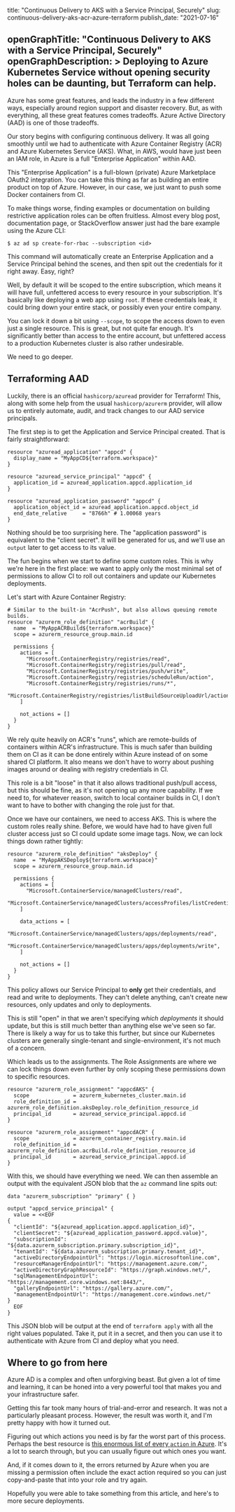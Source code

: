 title: "Continuous Delivery to AKS with a Service Principal, Securely"
slug: continuous-delivery-aks-acr-azure-terraform
publish_date: "2021-07-16"

openGraphTitle: "Continuous Delivery to AKS with a Service Principal, Securely"
openGraphDescription: >
  Deploying to Azure Kubernetes Service without opening security holes can be
  daunting, but Terraform can help.
---

Azure has some great features, and leads the industry in a few different ways,
especially around region support and disaster recovery. But, as with
everything, all these great features comes tradeoffs. Azure Active Directory
(AAD) is one of those tradeoffs.

Our story begins with configuring continuous delivery. It was all going
smoothly until we had to authenticate with Azure Container Registry (ACR) and
Azure Kubernetes Service (AKS). What, in AWS, would have just been an IAM role,
in Azure is a full "Enterprise Application" within AAD.

This "Enterprise Application" is a full-blown (private) Azure Marketplace
OAuth2 integration. You can take this thing as far as building an entire
product on top of Azure. However, in our case, we just want to push some Docker
containers from CI.

To make things worse, finding examples or documentation on building restrictive
application roles can be often fruitless. Almost every blog post, documentation
page, or StackOverflow answer just had the bare example using the Azure CLI:

```
$ az ad sp create-for-rbac --subscription <id>
```

This command will automatically create an Enterprise Application and a Service
Principal behind the scenes, and then spit out the credentials for it right
away. Easy, right?

Well, by default it will be scoped to the entire subscription, which means it
will have full, unfettered access to every resource in your subscription. It's
basically like deploying a web app using `root`. If these credentials leak, it
could bring down your entire stack, or possibly even your entire company.

You can lock it down a bit using `--scope`, to scope the access down to even
just a single resource. This is great, but not quite far enough. It's
significantly better than access to the entire account, but unfettered access
to a production Kubernetes cluster is also rather undesirable.

We need to go deeper.

## Terraforming AAD

Luckily, there is an official `hashicorp/azuread` provider for Terraform! This,
along with some help from the usual `hashicorp/azurerm` provider, will allow us
to entirely automate, audit, and track changes to our AAD service principals.

The first step is to get the Application and Service Principal created. That is
fairly straightforward:

```hcl
resource "azuread_application" "appcd" {
  display_name = "MyAppCD${terraform.workspace}"
}

resource "azuread_service_principal" "appcd" {
  application_id = azuread_application.appcd.application_id
}

resource "azuread_application_password" "appcd" {
  application_object_id = azuread_application.appcd.object_id
  end_date_relative     = "8766h" # 1.00068 years
}
```

Nothing should be too surprising here. The "application password" is equivalent
to the "client secret". It will be generated for us, and we'll use an `output`
later to get access to its value.

The fun begins when we start to define some custom roles. This is why we're
here in the first place: we want to apply only the most minimal set of
permissions to allow CI to roll out containers and update our Kubernetes
deployments.

Let's start with Azure Container Registry:

```hcl
# Similar to the built-in "AcrPush", but also allows queuing remote builds.
resource "azurerm_role_definition" "acrBuild" {
  name  = "MyAppACRBuild${terraform.workspace}"
  scope = azurerm_resource_group.main.id

  permissions {
    actions = [
      "Microsoft.ContainerRegistry/registries/read",
      "Microsoft.ContainerRegistry/registries/pull/read",
      "Microsoft.ContainerRegistry/registries/push/write",
      "Microsoft.ContainerRegistry/registries/scheduleRun/action",
      "Microsoft.ContainerRegistry/registries/runs/*",
      "Microsoft.ContainerRegistry/registries/listBuildSourceUploadUrl/action",
    ]

    not_actions = []
  }
}
```

We rely quite heavily on ACR's "runs", which are remote-builds of containers
within ACR's infrastructure. This is much safer than building them on CI as it
can be done entirely within Azure instead of on some shared CI platform. It
also means we don't have to worry about pushing images around or dealing with
registry credentials in CI.

This role is a bit "loose" in that it also allows traditional push/pull access,
but this should be fine, as it's not opening up any more capability. If we need
to, for whatever reason, switch to local container builds in CI, I don't want
to have to bother with changing the role just for that.

Once we have our containers, we need to access AKS. This is where the custom
roles really shine. Before, we would have had to have given full cluster access
just so CI could update some image tags. Now, we can lock things down rather
tightly:

```hcl
resource "azurerm_role_definition" "aksDeploy" {
  name  = "MyAppAKSDeploy${terraform.workspace}"
  scope = azurerm_resource_group.main.id

  permissions {
    actions = [
      "Microsoft.ContainerService/managedClusters/read",
      "Microsoft.ContainerService/managedClusters/accessProfiles/listCredential/action",
    ]

    data_actions = [
      "Microsoft.ContainerService/managedClusters/apps/deployments/read",
      "Microsoft.ContainerService/managedClusters/apps/deployments/write",
    ]

    not_actions = []
  }
}
```

This policy allows our Service Principal to **only** get their credentials, and
read and write to deployments. They can't delete anything, can't create new
resources, only updates and only to deployments.

This is still "open" in that we aren't specifying _which deployments_ it should
update, but this is still much better than anything else we've seen so far.
There is likely a way for us to take this further, but since our Kubernetes
clusters are generally single-tenant and single-environment, it's not much of a
concern.

Which leads us to the assignments. The Role Assignments are where we can lock
things down even further by only scoping these permissions down to specific
resources.

```hcl
resource "azurerm_role_assignment" "appcdAKS" {
  scope              = azurerm_kubernetes_cluster.main.id
  role_definition_id = azurerm_role_definition.aksDeploy.role_definition_resource_id
  principal_id       = azuread_service_principal.appcd.id
}

resource "azurerm_role_assignment" "appcdACR" {
  scope              = azurerm_container_registry.main.id
  role_definition_id = azurerm_role_definition.acrBuild.role_definition_resource_id
  principal_id       = azuread_service_principal.appcd.id
}
```

With this, we should have everything we need. We can then assemble an output
with the equivalent JSON blob that the `az` command line spits out:

```hcl
data "azurerm_subscription" "primary" { }

output "appcd_service_principal" {
  value = <<EOF
{
  "clientId": "${azuread_application.appcd.application_id}",
  "clientSecret": "${azuread_application_password.appcd.value}",
  "subscriptionId": "${data.azurerm_subscription.primary.subscription_id}",
  "tenantId": "${data.azurerm_subscription.primary.tenant_id}",
  "activeDirectoryEndpointUrl": "https://login.microsoftonline.com",
  "resourceManagerEndpointUrl": "https://management.azure.com/",
  "activeDirectoryGraphResourceId": "https://graph.windows.net/",
  "sqlManagementEndpointUrl": "https://management.core.windows.net:8443/",
  "galleryEndpointUrl": "https://gallery.azure.com/",
  "managementEndpointUrl": "https://management.core.windows.net/"
}
  EOF
}
```

This JSON blob will be output at the end of `terraform apply` with all the
right values populated. Take it, put it in a secret, and then you can use it to
authenticate with Azure from CI and deploy what you need.

## Where to go from here

Azure AD is a complex and often unforgiving beast. But given a lot of time and
learning, it can be honed into a very powerful tool that makes you and your
infrastructure safer.

Getting this far took many hours of trial-and-error and research. It was not a
particularly pleasant process. However, the result was worth it, and I'm pretty
happy with how it turned out.

Figuring out which actions you need is by far the worst part of this process.
Perhaps the best resource is [this enormous list of every `action` in Azure](https://docs.microsoft.com/en-us/azure/role-based-access-control/resource-provider-operations).
It's a lot to search through, but you can usually figure out which ones you
want.

And, if it comes down to it, the errors returned by Azure when you are missing
a permission often include the exact action required so you can just
copy-and-paste that into your role and try again.

Hopefully you were able to take something from this article, and here's to more
secure deployments.
